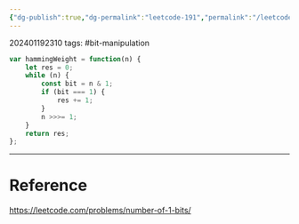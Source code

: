 ```yaml
---
{"dg-publish":true,"dg-permalink":"leetcode-191","permalink":"/leetcode-191/"}
---
```


202401192310
tags: #bit-manipulation 

```js
var hammingWeight = function(n) {
	let res = 0;
	while (n) {
		const bit = n & 1;
		if (bit === 1) {
			res += 1;
		}
		n >>>= 1;
	}
	return res;
};
```

---
# Reference

https://leetcode.com/problems/number-of-1-bits/